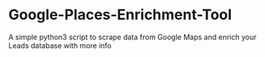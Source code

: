 # Google-Places-Enrichment-Tool
A simple python3 script to scrape data from Google Maps and enrich your Leads database with more info

